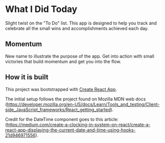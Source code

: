 # What I Did Today
Slight twist on the "To Do" list. This app is designed to help you track and celebrate all the small wins and accomplishments achieved each day.

## Momentum
New name to illustrate the purpose of the app. Get into action with small victories that build momentum and get you into the flow.

## How it is built
This project was bootstrapped with [Create React App](https://github.com/facebook/create-react-app).

The initial setup follows the project found on Mozilla MDN web docs (https://developer.mozilla.org/en-US/docs/Learn/Tools_and_testing/Client-side_JavaScript_frameworks/React_getting_started).

Credit for the DateTime component goes to this article: (https://medium.com/create-a-clocking-in-system-on-react/create-a-react-app-displaying-the-current-date-and-time-using-hooks-21d946971556).

